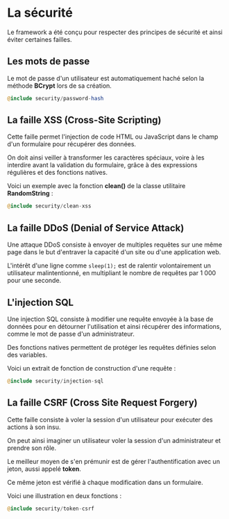 # La sécurité

Le framework a été conçu pour respecter des principes de sécurité et ainsi éviter certaines failles.

## Les mots de passe

Le mot de passe d'un utilisateur est automatiquement haché selon la méthode **BCrypt** lors de sa création.

```php
@include security/password-hash
```

## La faille XSS (Cross-Site Scripting)

Cette faille permet l'injection de code HTML ou JavaScript dans le champ d'un formulaire pour récupérer des données.

On doit ainsi veiller à transformer les caractères spéciaux, voire à les interdire avant la validation du formulaire, grâce à des expressions régulières et des fonctions natives.

Voici un exemple avec la fonction **clean()** de la classe utilitaire **RandomString** :

```php
@include security/clean-xss
```

## La faille DDoS (Denial of Service Attack)

Une attaque DDoS consiste à envoyer de multiples requêtes sur une même page dans le but d'entraver la capacité d'un site ou d'une application web.

L'intérêt d'une ligne comme `sleep(1);` est de ralentir volontairement un utilisateur malintentionné, en multipliant le nombre de requêtes par 1 000 pour une seconde.

## L'injection SQL

Une injection SQL consiste à modifier une requête envoyée à la base de données pour en détourner l'utilisation et ainsi récupérer des informations, comme le mot de passe d'un administrateur.

Des fonctions natives permettent de protéger les requêtes définies selon des variables.

Voici un extrait de fonction de construction d'une requête :

```php
@include security/injection-sql
```

## La faille CSRF (Cross Site Request Forgery)

Cette faille consiste à voler la session d'un utilisateur pour exécuter des actions à son insu.

On peut ainsi imaginer un utilisateur voler la session d'un administrateur et prendre son rôle.

Le meilleur moyen de s'en prémunir est de gérer l'authentification avec un jeton, aussi appelé **token**.

Ce même jeton est vérifié à chaque modification dans un formulaire.

Voici une illustration en deux fonctions :

```php
@include security/token-csrf
```

<div class="page-break"></div>